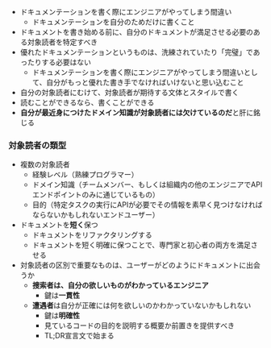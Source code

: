 - ドキュメンテーションを書く際にエンジニアがやってしまう間違い
	- ドキュメンテーションを自分のためだけに書くこと
- ドキュメントを書き始める前に、自分のドキュメントが満足させる必要のある対象読者を特定すべき
- 優れたドキュメンテーションというものは、洗練されていたり「完璧」であったりする必要はない
	- ドキュメンテーションを書く際にエンジニアがやってしまう間違いとして、自分がもっと優れた書き手でなければいけないと思い込むこと
- 自分の対象読者にむけて、対象読者が期待する文体とスタイルで書く
- 読むことができるなら、書くことができる
- **自分が最近身につけたドメイン知識が対象読者には欠けているのだ**と肝に銘じる

### 対象読者の類型

- 複数の対象読者
	- 経験レベル（熟練プログラマー）
	- ドメイン知識（チームメンバー、もしくは組織内の他のエンジニアでAPIエンドポイントのみに通じているもの）
	- 目的（特定タスクの実行にAPIが必要でその情報を素早く見つけなければならないかもしれないエンドユーザー）
- ドキュメントを**短く**保つ
	- ドキュメントをリファクタリングする
	- ドキュメントを短く明確に保つことで、専門家と初心者の両方を満足させる
- 対象読者の区別で重要なものは、ユーザーがどのようにドキュメントに出会うか
	- **捜索者は、自分の欲しいものがわかっているエンジニア**
		- 鍵は**一貫性**
	- **遭遇者**は自分が正確には何を欲しいのかわかっていないかもしれない
		- 鍵は**明確性**
		- 見ているコードの目的を説明する概要か前置きを提供すべき
		- TL;DR宣言文で始まる